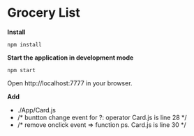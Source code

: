 Grocery List
============

**Install**
```
npm install
```

**Start the application in development mode**
```
npm start
```

Open http://localhost:7777 in your browser.


**Add**
 - ./App/Card.js
 - /* buntton change event for ?: operator  Card.js is line 28 */
 - /* remove onclick event => function  ps. Card.js is line 30 */
